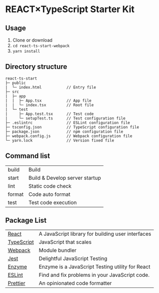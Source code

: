 # REACT×TypeScript Starter Kit

## Usage

1. Clone or download
2. `cd react-ts-start-webpack`
3. `yarn install`

## Directory structure

```
react-ts-start
├─ public
|  └─ index.html           // Entry file
├─ src
|  ├─ app
|  |  ├─ App.tsx           // App file
|  |  └─ index.tsx         // Root file
|  └─ test
|     ├─ App.test.tsx      // Test code
|     └─ setupTest.ts      // Test configuration file
├─ .eslintrc               // ESLint configuration file
├─ tsconfig.json           // TypeScript configuration file
├─ package.json            // npm configuration file
├─ webpack.config.js       // Webpack configuration file
└─ yarn.lock               // Version fixed file
```

## Command list

|||
|:--|:--|
|build|Build|
|start|Build & Develop server startup|
|lint|Static code check|
|format|Code auto format|
|test|Test code execution|

## Package List

|||
|:--|:--|
|[React](https://reactjs.org/)|A JavaScript library for building user interfaces|
|[TypeScript](https://www.typescriptlang.org/)|JavaScript that scales|
|[Webpack](https://webpack.js.org/)|Module bundler|
|[Jest](https://jestjs.io/)|Delightful JavaScript Testing|
|[Enzyme](https://airbnb.io/enzyme/)|Enzyme is a JavaScript Testing utility for React|
|[ESLint](https://eslint.org/)|Find and fix problems in your JavaScript code.|
|[Prettier](https://prettier.io/)|An opinionated code formatter|
